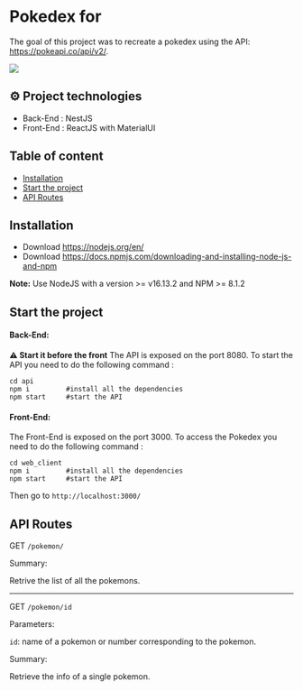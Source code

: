 # Pokedex for  

The goal of this project was to recreate a pokedex using the API: https://pokeapi.co/api/v2/.

![](https://i.imgur.com/dmWpWeX.jpg)

## :gear: Project technologies 

- Back-End : NestJS
- Front-End : ReactJS with MaterialUI

## Table of content

- [Installation](#installation)
- [Start the project](#start)
- [API Routes](#api)

## Installation
- Download https://nodejs.org/en/
- Download https://docs.npmjs.com/downloading-and-installing-node-js-and-npm


**Note:** Use NodeJS with a version >= v16.13.2 and NPM >= 8.1.2

## Start the project

#### Back-End:

**:warning: Start it before the front**
The API is exposed on the port 8080.
To start the API you need to do the following command :

```bash=
cd api
npm i         #install all the dependencies
npm start     #start the API
```

#### Front-End:

The Front-End is exposed on the port 3000.
To access the Pokedex you need to do the following command :

```bash=
cd web_client
npm i         #install all the dependencies
npm start     #start the API
```

Then go to `http://localhost:3000/`

## API Routes

GET `/pokemon/`

Summary:

Retrive the list of all the pokemons.

---
GET `/pokemon/id`

Parameters:

`id`: name of a pokemon or number corresponding to the pokemon.

Summary:

Retrieve the info of a single pokemon.






